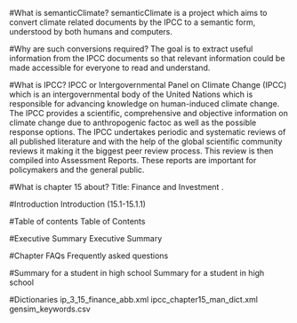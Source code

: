 #What is semanticClimate?
semanticClimate is a project which aims to convert climate related documents by the IPCC to a semantic form, understood by both humans and computers.

#Why are such conversions required?
The goal is to extract useful information from the IPCC documents so that relevant information could be made accessible for everyone to read and understand.

#What is IPCC?
IPCC or Intergovernmental Panel on Climate Change (IPCC) which is an intergovernmental body of the United Nations which is responsible for advancing knowledge on human-induced climate change. The IPCC provides a scientific, comprehensive and objective information on climate change due to anthropogenic factoc as well as the possible response options. The IPCC undertakes periodic and systematic reviews of all published literature and with the help of the global scientific community reviews it making it the biggest peer review process. This review is then compiled into Assessment Reports. These reports are important for policymakers and the general public.

#What is chapter 15 about?
Title: Finance and Investment .

#Introduction
Introduction (15.1-15.1.1)

#Table of contents
Table of Contents

#Executive Summary
Executive Summary

#Chapter FAQs
Frequently asked questions

#Summary for a student in high school
Summary for a student in high school

#Dictionaries
ip_3_15_finance_abb.xml
ipcc_chapter15_man_dict.xml
gensim_keywords.csv